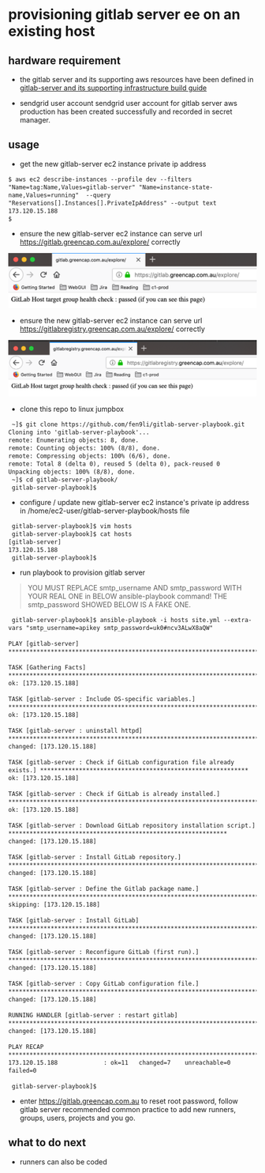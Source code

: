 # provisioning gitlab server ee on an existing host

## hardware requirement

* the gitlab server and its supporting aws resources have been defined in [gitlab-server and its supporting infrastructure build guide](https://scode.greencap.com.au/devops/gitlab-server)

* sendgrid user account 
sendgrid user account for gitlab server aws production has been created successfully and recorded in secret manager.

## usage 

* get the new gitlab-server ec2 instance private ip address

```
$ aws ec2 describe-instances --profile dev --filters "Name=tag:Name,Values=gitlab-server" "Name=instance-state-name,Values=running"  --query "Reservations[].Instances[].PrivateIpAddress" --output text
173.120.15.188
$
```

* ensure the new gitlab-server ec2 instance can serve url https://gitlab.greencap.com.au/explore/ correctly

![testing gitlab domain name](images/gitlab.png)

* ensure the new gitlab-server ec2 instance can serve url https://gitlabregistry.greencap.com.au/explore/ correctly

![testing gitlabregistry domain name](images/gitlabregistry.png)

* clone this repo to linux jumpbox

```
 ~]$ git clone https://github.com/fen9li/gitlab-server-playbook.git
Cloning into 'gitlab-server-playbook'...
remote: Enumerating objects: 8, done.
remote: Counting objects: 100% (8/8), done.
remote: Compressing objects: 100% (6/6), done.
remote: Total 8 (delta 0), reused 5 (delta 0), pack-reused 0
Unpacking objects: 100% (8/8), done.
 ~]$ cd gitlab-server-playbook/
 gitlab-server-playbook]$
```

* configure / update new gitlab-server ec2 instance's private ip address in /home/ec2-user/gitlab-server-playbook/hosts file

```
 gitlab-server-playbook]$ vim hosts
 gitlab-server-playbook]$ cat hosts
[gitlab-server]
173.120.15.188
 gitlab-server-playbook]$ 
```

* run playbook to provision gitlab server

> YOU MUST REPLACE smtp_username AND smtp_password WITH YOUR REAL ONE   in BELOW ansible-playbook command! THE smtp_password SHOWED BELOW IS A FAKE ONE.

```
 gitlab-server-playbook]$ ansible-playbook -i hosts site.yml --extra-vars "smtp_username=apikey smtp_password=uk0#ncv3ALwX8aQW"

PLAY [gitlab-server] ****************************************************************************************************************

TASK [Gathering Facts] **************************************************************************************************************
ok: [173.120.15.188]

TASK [gitlab-server : Include OS-specific variables.] *******************************************************************************
ok: [173.120.15.188]

TASK [gitlab-server : uninstall httpd] **********************************************************************************************
changed: [173.120.15.188]

TASK [gitlab-server : Check if GitLab configuration file already exists.] ***********************************************************
ok: [173.120.15.188]

TASK [gitlab-server : Check if GitLab is already installed.] ************************************************************************
ok: [173.120.15.188]

TASK [gitlab-server : Download GitLab repository installation script.] **************************************************************
changed: [173.120.15.188]

TASK [gitlab-server : Install GitLab repository.] ***********************************************************************************
changed: [173.120.15.188]

TASK [gitlab-server : Define the Gitlab package name.] ******************************************************************************
skipping: [173.120.15.188]

TASK [gitlab-server : Install GitLab] ***********************************************************************************************
changed: [173.120.15.188]

TASK [gitlab-server : Reconfigure GitLab (first run).] ******************************************************************************
changed: [173.120.15.188]

TASK [gitlab-server : Copy GitLab configuration file.] ******************************************************************************
changed: [173.120.15.188]

RUNNING HANDLER [gitlab-server : restart gitlab] ************************************************************************************
changed: [173.120.15.188]

PLAY RECAP **************************************************************************************************************************
173.120.15.188             : ok=11   changed=7    unreachable=0    failed=0

 gitlab-server-playbook]$
```

* enter https://gitlab.greencap.com.au to reset root password, follow gitlab server recommended common practice to add new runners, groups, users, projects and you go.

## what to do next
* runners can also be coded 
